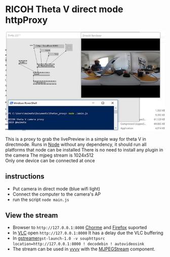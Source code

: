 # RICOH Theta V direct mode httpProxy

![thetav_vvvv](img/thetav_vvvv.jpg)

This is a proxy to grab the livePreview in a simple way for theta V in directmode.
Runs in [Node](http://nodejs.org) without any dependency, it should run all platforms that node can be installed
There is no need to install any plugin in the camera
The mjpeg stream is 1024x512  
Only one device can be connected at once

## instructions

* Put camera in direct mode (blue wifi light)
* Connect the computer to the camera's AP
* run the script `node main.js`


## View the stream

* Browser to `http://127.0.0.1:8000` [Chorme](http://www.google.com/chrome) and [Firefox](http://firefox.org) suported
* In [VLC](https://www.videolan.org/index.html) open `http://127.0.0.1:8000` It has a delay due the VLC buffering
* In [gstreamer](https://gstreamer.freedesktop.org/)`gst-launch-1.0 -v souphttpsrc location=http://127.0.0.1:8000 ! decodebin ! autovideosink`
* The stream can be used in [vvvv](https://vvvv.org/) with the [MJPEGStream](https://vvvv.org/documentation/mjpegstream-%28ex9.texture-receiver%29) component.
